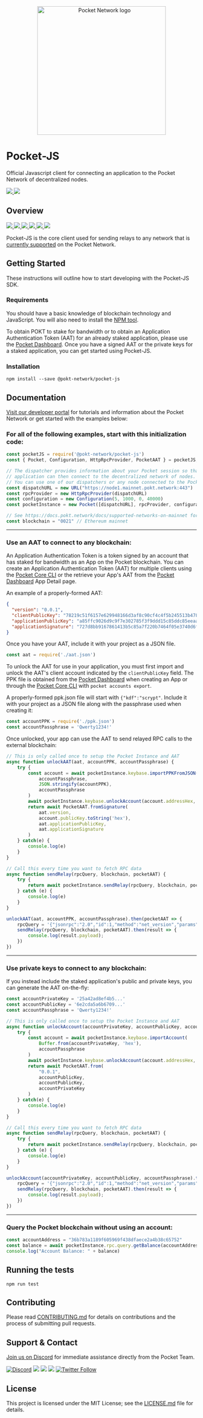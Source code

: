 
<div align="center">
  <a href="https://www.pokt.network">
    <img src="https://user-images.githubusercontent.com/2219004/119198290-15776780-ba57-11eb-847c-ce4d68f1f018.png" alt="Pocket Network logo" width="340"/>
  </a>
</div>

# Pocket-JS
Official Javascript client for connecting an application to the Pocket Network of decentralized nodes.
<div align="lef">
  <a  href="https://developer.mozilla.org/en-US/docs/Web/JavaScript/Reference">
    <img src="https://img.shields.io/badge/js-reference-yellow.svg"/>
  </a>
  <a href="https://nodejs.org/"><img  src="https://img.shields.io/badge/node-%3E%3D%2011.6.0-brightgreen"/></a>
</div>

## Overview
  <div align="left">
    <a  href="https://github.com/pokt-network/pocket-js/releases">
      <img src="https://img.shields.io/github/release-pre/pokt-network/pocket-js.svg"/>
    </a>
    <a  href="https://github.com/pokt-network/pocket-js/pulse">
      <img src="https://img.shields.io/github/contributors/pokt-network/pocket-js.svg"/>
    </a>
    <a href="https://opensource.org/licenses/MIT">
      <img src="https://img.shields.io/badge/License-MIT-blue.svg"/>
    </a>
    <a href="https://github.com/pokt-network/pocket-js/pulse">
      <img src="https://img.shields.io/github/last-commit/pokt-network/pocket-js.svg"/>
    </a>
    <a href="https://github.com/pokt-network/pocket-js/pulls">
      <img src="https://img.shields.io/github/issues-pr/pokt-network/pocket-js.svg"/>
    </a>
    <a href="https://github.com/pokt-network/pocket-js/issues">
      <img src="https://img.shields.io/github/issues-closed/pokt-network/pocket-js.svg"/>
    </a>
</div>

Pocket-JS is the core client used for sending relays to any network that is [currently supported](https://docs.pokt.network/docs/supported-networks) on the Pocket Network.

## Getting Started

These instructions will outline how to start developing with the Pocket-JS SDK.

### Requirements

You should have a basic knowledge of blockchain technology and JavaScript. You will also need to install the [NPM tool](https://www.npmjs.com/get-npm).

To obtain POKT to stake for bandwidth or to obtain an Application Authentication Token (AAT) for an already staked application, please use the [Pocket Dashboard](https://dashboard.pokt.network/). Once you have a signed AAT or the private keys for a staked application, you can get started using Pocket-JS.

### Installation

```
npm install --save @pokt-network/pocket-js
```

## Documentation

[Visit our developer portal](https://docs.pokt.network/docs/developers-overview) for tutorials and information about the Pocket Network or get started with the examples below:

### For all of the following examples, start with this initialization code:
```javascript
const pocketJS = require('@pokt-network/pocket-js')
const { Pocket, Configuration, HttpRpcProvider, PocketAAT } = pocketJS;

// The dispatcher provides information about your Pocket session so that your
// application can then connect to the decentralized network of nodes.
// You can use one of our dispatchers or any node connected to the Pocket blockchain.
const dispatchURL = new URL("https://node1.mainnet.pokt.network:443")
const rpcProvider = new HttpRpcProvider(dispatchURL)
const configuration = new Configuration(5, 1000, 0, 40000)
const pocketInstance = new Pocket([dispatchURL], rpcProvider, configuration)

// See https://docs.pokt.network/docs/supported-networks-on-mainnet for blockchain choices
const blockchain = "0021" // Ethereum mainnet
```
---
### Use an AAT to connect to any blockchain:

An Application Authentication Token is a token signed by an account that has staked for bandwidth as an App on the Pocket blockchain. You can create an Application Authentication Token (AAT) for multiple clients using the [Pocket Core CLI](https://github.com/pokt-network/pocket-core) or the retrieve your App's AAT from the [Pocket Dashboard](https://dashboard.pokt.network/) App Detail page.

An example of a properly-formed AAT:
```json
{
  "version": "0.0.1",
  "clientPublicKey": "78219c51f6157e629948166d3af8c90cf4c4f5b245513b47806ed4dbdb28d0b6",
  "applicationPublicKey": "a85ffc9026d9c9f7e302785f3f9ddd15c85ddc85eeaa3b24e23b9e736d66361d",
  "applicationSignature": "727d8bb9167861413b5c85a7f220b7464f05e3740d6f8dc78734fa764a3093ba7b84e81fae4e5574e300177564d93a1ca5b6f0e2bf594367fa39e99510bf800f"
}
```

Once you have your AAT, include it with your project as a JSON file.
```javascript
const aat = require('./aat.json')
```

To unlock the AAT for use in your application, you must first import and unlock the AAT's client account indicated by the ```clientPublicKey``` field. The PPK file is obtained from the [Pocket Dashboard](https://dashboard.pokt.network/) when creating an App or through the [Pocket Core CLI](https://github.com/pokt-network/pocket-core) with ```pocket accounts export```.

A properly-formed ppk.json file will start with ```{"kdf":"scrypt"```. Include it with your project as a JSON file along with the passphrase used when creating it:
```javascript
const accountPPK = require('./ppk.json')
const accountPassphrase = 'Qwerty1234!'
```

Once unlocked, your app can use the AAT to send relayed RPC calls to the external blockchain:
```javascript
// This is only called once to setup the Pocket Instance and AAT
async function unlockAAT(aat, accountPPK, accountPassphrase) {
    try {
        const account = await pocketInstance.keybase.importPPKFromJSON(
            accountPassphrase,
            JSON.stringify(accountPPK),
            accountPassphrase
        )
        await pocketInstance.keybase.unlockAccount(account.addressHex, accountPassphrase, 0)
        return await PocketAAT.fromSignature(
            aat.version,
            account.publicKey.toString('hex'),
            aat.applicationPublicKey,
            aat.applicationSignature
        )
    } catch(e) {
        console.log(e)
    }
}

// Call this every time you want to fetch RPC data
async function sendRelay(rpcQuery, blockchain, pocketAAT) {
    try {
        return await pocketInstance.sendRelay(rpcQuery, blockchain, pocketAAT)
    } catch (e) {
        console.log(e)
    }
}

unlockAAT(aat, accountPPK, accountPassphrase).then(pocketAAT => {
    rpcQuery = '{"jsonrpc":"2.0","id":1,"method":"net_version","params":[]}'
    sendRelay(rpcQuery, blockchain, pocketAAT).then(result => {
        console.log(result.payload);
    })
})
```
---
### Use private keys to connect to any blockchain:
If you instead include the staked application's public and private keys, you can generate the AAT on-the-fly:
```javascript
const accountPrivateKey = '25a42ad8ef4b5...'
const accountPublicKey = '6e2cda5a6b6709...'
const accountPassphrase = 'Qwerty1234!'

// This is only called once to setup the Pocket Instance and AAT
async function unlockAccount(accountPrivateKey, accountPublicKey, accountPassphrase) {
    try {
        const account = await pocketInstance.keybase.importAccount(
            Buffer.from(accountPrivateKey, 'hex'),
            accountPassphrase
        )
        await pocketInstance.keybase.unlockAccount(account.addressHex, accountPassphrase, 0)
        return await PocketAAT.from(
            "0.0.1",
            accountPublicKey,
            accountPublicKey,
            accountPrivateKey
        )
    } catch(e) {
        console.log(e)
    }
}

// Call this every time you want to fetch RPC data
async function sendRelay(rpcQuery, blockchain, pocketAAT) {
    try {
        return await pocketInstance.sendRelay(rpcQuery, blockchain, pocketAAT)
    } catch (e) {
        console.log(e)
    }
}

unlockAccount(accountPrivateKey, accountPublicKey, accountPassphrase).then(pocketAAT => {
    rpcQuery = '{"jsonrpc":"2.0","id":1,"method":"net_version","params":[]}'
    sendRelay(rpcQuery, blockchain, pocketAAT).then(result => {
        console.log(result.payload);
    })
})
```
---
### Query the Pocket blockchain without using an account:
```javascript
const accountAddress = "36b783a1189f605969f438dfaece2a4b38c65752"
const balance = await pocketInstance.rpc.query.getBalance(accountAddress)
console.log("Account Balance: " + balance)
```

## Running the tests

```
npm run test
```

## Contributing

Please read [CONTRIBUTING.md](https://github.com/pokt-network/pocket-js/blob/master/CONTRIBUTING.md) for details on contributions and the process of submitting pull requests.

## Support & Contact

[Join us on Discord](https://bit.ly/PocketDiscordInvite) for immediate assistance directly from the Pocket Team.

<div>
  <a href="https://bit.ly/PocketDiscordInvite"><img alt="Discord" src="https://img.shields.io/discord/553741558869131266?label=discord"></a>
  <a href="https://t.me/POKTnetwork"><img src="https://img.shields.io/badge/Telegram-blue.svg"></a>
  <a href="https://www.facebook.com/POKTnetwork" ><img src="https://img.shields.io/badge/Facebook-red.svg"></a>
  <a href="https://research.pokt.network"><img src="https://img.shields.io/discourse/https/research.pokt.network/posts.svg"></a>
  <a  href="https://twitter.com/poktnetwork" ><img alt="Twitter Follow" src="https://img.shields.io/twitter/follow/poktnetwork?style=social"></a>
</div>


## License

This project is licensed under the MIT License; see the [LICENSE.md](LICENSE.md) file for details.
